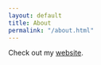 ```yaml
---
layout: default
title: About
permalink: "/about.html"
---
```


Check out my [website](http://ezyhdxm.github.io/).
